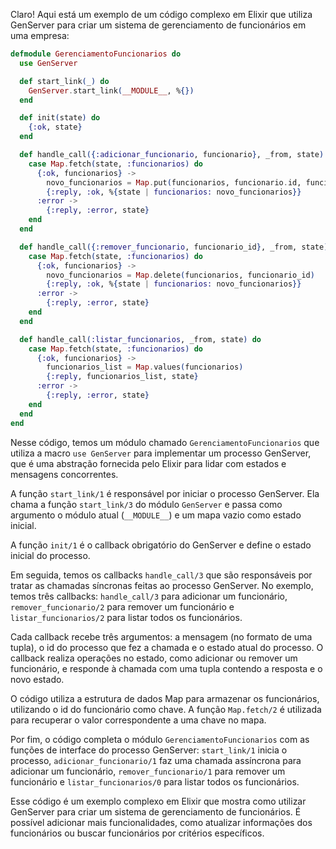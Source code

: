 Claro! Aqui está um exemplo de um código complexo em Elixir que utiliza GenServer para criar um sistema de gerenciamento de funcionários em uma empresa:

```elixir
defmodule GerenciamentoFuncionarios do
  use GenServer

  def start_link(_) do
    GenServer.start_link(__MODULE__, %{})
  end

  def init(state) do
    {:ok, state}
  end

  def handle_call({:adicionar_funcionario, funcionario}, _from, state) do
    case Map.fetch(state, :funcionarios) do
      {:ok, funcionarios} ->
        novo_funcionarios = Map.put(funcionarios, funcionario.id, funcionario)
        {:reply, :ok, %{state | funcionarios: novo_funcionarios}}
      :error ->
        {:reply, :error, state}
    end
  end

  def handle_call({:remover_funcionario, funcionario_id}, _from, state) do
    case Map.fetch(state, :funcionarios) do
      {:ok, funcionarios} ->
        novo_funcionarios = Map.delete(funcionarios, funcionario_id)
        {:reply, :ok, %{state | funcionarios: novo_funcionarios}}
      :error ->
        {:reply, :error, state}
    end
  end

  def handle_call(:listar_funcionarios, _from, state) do
    case Map.fetch(state, :funcionarios) do
      {:ok, funcionarios} ->
        funcionarios_list = Map.values(funcionarios)
        {:reply, funcionarios_list, state}
      :error ->
        {:reply, :error, state}
    end
  end
end
```

Nesse código, temos um módulo chamado `GerenciamentoFuncionarios` que utiliza a macro `use GenServer` para implementar um processo GenServer, que é uma abstração fornecida pelo Elixir para lidar com estados e mensagens concorrentes.

A função `start_link/1` é responsável por iniciar o processo GenServer. Ela chama a função `start_link/3` do módulo `GenServer` e passa como argumento o módulo atual (`__MODULE__`) e um mapa vazio como estado inicial.

A função `init/1` é o callback obrigatório do GenServer e define o estado inicial do processo.

Em seguida, temos os callbacks `handle_call/3` que são responsáveis por tratar as chamadas síncronas feitas ao processo GenServer. No exemplo, temos três callbacks: `handle_call/3` para adicionar um funcionário, `remover_funcionario/2` para remover um funcionário e `listar_funcionarios/2` para listar todos os funcionários.

Cada callback recebe três argumentos: a mensagem (no formato de uma tupla), o id do processo que fez a chamada e o estado atual do processo. O callback realiza operações no estado, como adicionar ou remover um funcionário, e responde à chamada com uma tupla contendo a resposta e o novo estado.

O código utiliza a estrutura de dados Map para armazenar os funcionários, utilizando o id do funcionário como chave. A função `Map.fetch/2` é utilizada para recuperar o valor correspondente a uma chave no mapa.

Por fim, o código completa o módulo `GerenciamentoFuncionarios` com as funções de interface do processo GenServer: `start_link/1` inicia o processo, `adicionar_funcionario/1` faz uma chamada assíncrona para adicionar um funcionário, `remover_funcionario/1` para remover um funcionário e `listar_funcionarios/0` para listar todos os funcionários.

Esse código é um exemplo complexo em Elixir que mostra como utilizar GenServer para criar um sistema de gerenciamento de funcionários. É possível adicionar mais funcionalidades, como atualizar informações dos funcionários ou buscar funcionários por critérios específicos.